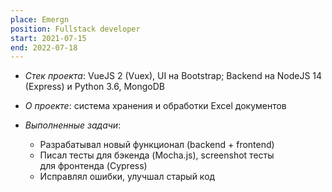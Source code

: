 ```yaml
---
place: Emergn
position: Fullstack developer
start: 2021-07-15
end: 2022-07-18
---
```


- _Стек проекта_: VueJS 2 (Vuex), UI на Bootstrap; Backend на NodeJS 14 (Express) и Python 3.6, MongoDB

- _О проекте_: система хранения и обработки Excel документов

- _Выполненные задачи_:
  - Разрабатывал новый функционал (backend + frontend)
  - Писал тесты для бэкенда (Mocha.js), screenshot тесты для фронтенда (Cypress)
  - Исправлял ошибки, улучшал старый код
